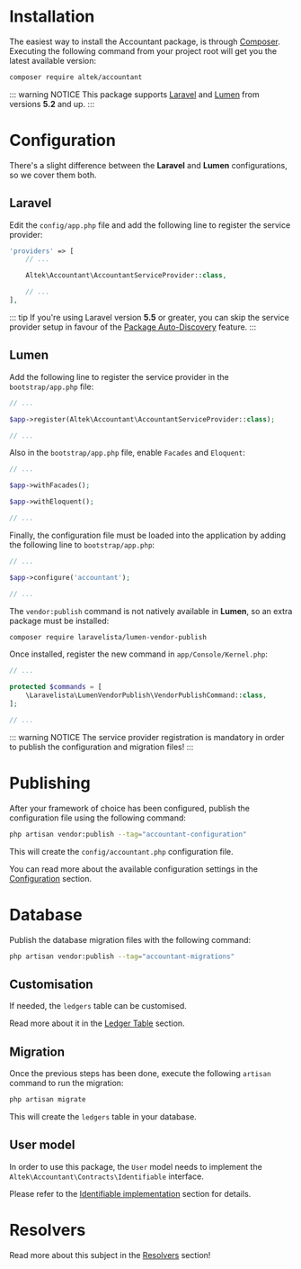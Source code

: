 # Installation
The easiest way to install the Accountant package, is through [Composer](https://getcomposer.org/doc/00-intro.md).
Executing the following command from your project root will get you the latest available version:

```sh
composer require altek/accountant
```

::: warning NOTICE
This package supports [Laravel](https://laravel.com/docs/5.8/) and [Lumen](https://lumen.laravel.com/docs/5.8/) from versions **5.2** and up.
:::

# Configuration
There's a slight difference between the **Laravel** and **Lumen** configurations, so we cover them both.

## Laravel
Edit the `config/app.php` file and add the following line to register the service provider:

```php
'providers' => [
    // ...

    Altek\Accountant\AccountantServiceProvider::class,

    // ...
],
```

::: tip
If you're using Laravel version **5.5** or greater, you can skip the service provider setup in favour of the [Package Auto-Discovery](https://laravel.com/docs/5.8/packages#package-discovery) feature.
:::

## Lumen
Add the following line to register the service provider in the `bootstrap/app.php` file:

```php
// ...

$app->register(Altek\Accountant\AccountantServiceProvider::class);

// ...
```

Also in the `bootstrap/app.php` file, enable `Facades` and `Eloquent`:

```php
// ...

$app->withFacades();

$app->withEloquent();

// ...
```

Finally, the configuration file must be loaded into the application by adding the following line to `bootstrap/app.php`:

```php
// ...

$app->configure('accountant');

// ...
```

The `vendor:publish` command is not natively available in **Lumen**, so an extra package must be installed:

```sh
composer require laravelista/lumen-vendor-publish
```

Once installed, register the new command in `app/Console/Kernel.php`:

```php
// ...

protected $commands = [
    \Laravelista\LumenVendorPublish\VendorPublishCommand::class,
];

// ...
```

::: warning NOTICE
The service provider registration is mandatory in order to publish the configuration and migration files!
:::

# Publishing
After your framework of choice has been configured, publish the configuration file using the following command:

```sh
php artisan vendor:publish --tag="accountant-configuration"
```

This will create the `config/accountant.php` configuration file.

You can read more about the available configuration settings in the [Configuration](configuration.md) section.

# Database
Publish the database migration files with the following command:

```sh
php artisan vendor:publish --tag="accountant-migrations"
```

## Customisation
If needed, the `ledgers` table can be customised.

Read more about it in the [Ledger Table](ledger-table.md) section.

## Migration
Once the previous steps has been done, execute the following `artisan` command to run the migration:

```sh
php artisan migrate
```

This will create the `ledgers` table in your database.

## User model
In order to use this package, the `User` model needs to implement the `Altek\Accountant\Contracts\Identifiable` interface.

Please refer to the [Identifiable implementation](resolvers.md#identifiable-implementation) section for details.

# Resolvers
Read more about this subject in the [Resolvers](resolvers.md) section!
